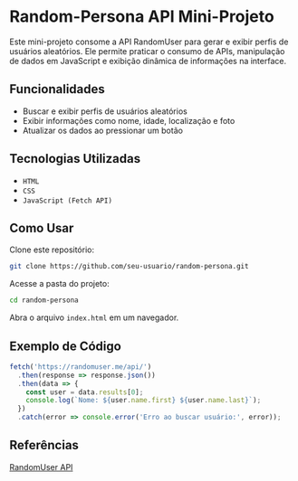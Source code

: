 # Random-Persona API Mini-Projeto

Este mini-projeto consome a API RandomUser para gerar e exibir perfis de usuários aleatórios. Ele permite praticar o consumo de APIs, manipulação de dados em JavaScript e exibição dinâmica de informações na interface.

## Funcionalidades

- Buscar e exibir perfis de usuários aleatórios
- Exibir informações como nome, idade, localização e foto
- Atualizar os dados ao pressionar um botão

## Tecnologias Utilizadas

- `HTML`
- `CSS`
- `JavaScript (Fetch API)`

## Como Usar

Clone este repositório:

```sh
git clone https://github.com/seu-usuario/random-persona.git
```

Acesse a pasta do projeto:

```sh
cd random-persona
```

Abra o arquivo `index.html` em um navegador.

## Exemplo de Código

```js
fetch('https://randomuser.me/api/')
  .then(response => response.json())
  .then(data => {
    const user = data.results[0];
    console.log(`Nome: ${user.name.first} ${user.name.last}`);
  })
  .catch(error => console.error('Erro ao buscar usuário:', error));
```

## Referências

[RandomUser API](https://randomuser.me/)

